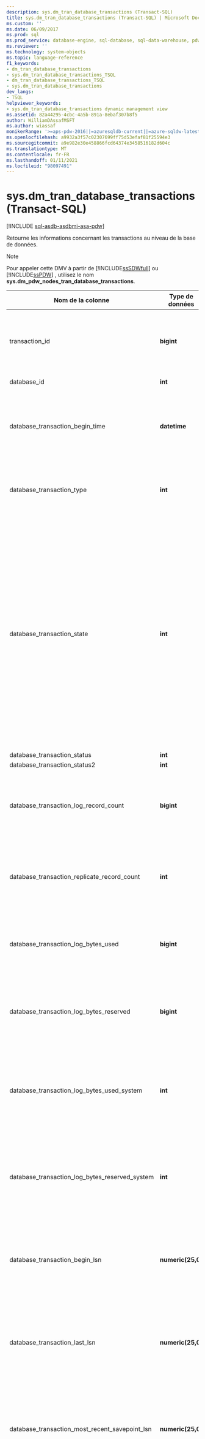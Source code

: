 ```yaml
---
description: sys.dm_tran_database_transactions (Transact-SQL)
title: sys.dm_tran_database_transactions (Transact-SQL) | Microsoft Docs
ms.custom: ''
ms.date: 06/09/2017
ms.prod: sql
ms.prod_service: database-engine, sql-database, sql-data-warehouse, pdw
ms.reviewer: ''
ms.technology: system-objects
ms.topic: language-reference
f1_keywords:
- dm_tran_database_transactions
- sys.dm_tran_database_transactions_TSQL
- dm_tran_database_transactions_TSQL
- sys.dm_tran_database_transactions
dev_langs:
- TSQL
helpviewer_keywords:
- sys.dm_tran_database_transactions dynamic management view
ms.assetid: 82a44295-4cbc-4a5b-891a-8ebaf307b8f5
author: WilliamDAssafMSFT
ms.author: wiassaf
monikerRange: '>=aps-pdw-2016||=azuresqldb-current||=azure-sqldw-latest||>=sql-server-2016||>=sql-server-linux-2017||=azuresqldb-mi-current'
ms.openlocfilehash: a9932a3f57c02307699ff75d53efaf81f25594e3
ms.sourcegitcommit: a9e982e30e458866fcd64374e3458516182d604c
ms.translationtype: MT
ms.contentlocale: fr-FR
ms.lasthandoff: 01/11/2021
ms.locfileid: "98097491"
---
```

# <a name="sysdm_tran_database_transactions-transact-sql"></a>sys.dm_tran_database_transactions (Transact-SQL)
[!INCLUDE [sql-asdb-asdbmi-asa-pdw](../../includes/applies-to-version/sql-asdb-asdbmi-asa-pdw.md)]

  Retourne les informations concernant les transactions au niveau de la base de données.  
  
> [!NOTE]  
>  Pour appeler cette DMV à partir de [!INCLUDE[ssSDWfull](../../includes/sssdwfull-md.md)] ou [!INCLUDE[ssPDW](../../includes/sspdw-md.md)] , utilisez le nom **sys.dm_pdw_nodes_tran_database_transactions**.  
  
|Nom de la colonne|Type de données|Description|  
|-----------------|---------------|-----------------|  
|transaction_id|**bigint**|ID de la transaction au niveau de l'instance, et non au niveau de la base de données. Il n'est unique que dans les bases de données d'une instance, pas dans toutes les instances du serveur.|  
|database_id|**int**|ID de la base de données associée à la transaction.|  
|database_transaction_begin_time|**datetime**|Heure à laquelle la base de données a été impliquée dans la transaction. Il s'agit plus précisément de l'heure du premier enregistrement de journal dans la base de données pour la transaction.|  
|database_transaction_type|**int**|1 = transaction en lecture/écriture<br /><br /> 2 = transaction en lecture seule<br /><br /> 3 = transaction système|  
|database_transaction_state|**int**|1 = la transaction n'a pas été initialisée.<br /><br /> 3 = la transaction a été initialisée, mais n'a produit aucun enregistrement de journal.<br /><br /> 4 = la transaction a produit des enregistrements de journal.<br /><br /> 5 = la transaction a été préparée.<br /><br /> 10 = la transaction a été validée.<br /><br /> 11 = la transaction a été restaurée.<br /><br /> 12 = la transaction est en cours de validation. (L’enregistrement de journal est en cours de génération, mais n’a pas été matérialisé ou rendu persistant.)|  
|database_transaction_status|**int**|[!INCLUDE[ssInternalOnly](../../includes/ssinternalonly-md.md)]|  
|database_transaction_status2|**int**|[!INCLUDE[ssInternalOnly](../../includes/ssinternalonly-md.md)]|  
|database_transaction_log_record_count|**bigint**|**S’applique à** : [!INCLUDE[ssKatmai](../../includes/sskatmai-md.md)] et versions ultérieures.<br /><br /> Nombre d'enregistrements de journal produits dans la base de données pour la transaction.|  
|database_transaction_replicate_record_count|**int**|**S’applique à** : [!INCLUDE[ssKatmai](../../includes/sskatmai-md.md)] et versions ultérieures.<br /><br /> Nombre d’enregistrements de journal générés dans la base de données pour la transaction répliquée.|  
|database_transaction_log_bytes_used|**bigint**|**S’applique à** : [!INCLUDE[ssKatmai](../../includes/sskatmai-md.md)] et versions ultérieures.<br /><br /> Nombre d'octets utilisés jusqu'alors dans la base de données pour la transaction.|  
|database_transaction_log_bytes_reserved|**bigint**|**S’applique à** : [!INCLUDE[ssKatmai](../../includes/sskatmai-md.md)] et versions ultérieures.<br /><br /> Nombre d'octets réservés à l'utilisation du journal de la base de données pour la transaction.|  
|database_transaction_log_bytes_used_system|**int**|**S’applique à** : [!INCLUDE[ssKatmai](../../includes/sskatmai-md.md)] et versions ultérieures.<br /><br /> Nombre d'octets utilisés jusqu'alors dans le journal de la base de données pour les transactions système pour le compte de la transaction.|  
|database_transaction_log_bytes_reserved_system|**int**|**S’applique à** : [!INCLUDE[ssKatmai](../../includes/sskatmai-md.md)] et versions ultérieures.<br /><br /> Nombre d'octets réservés à l'utilisation du journal de la base de données pour les transactions système pour le compte de la transaction.|  
|database_transaction_begin_lsn|**numeric(25,0)**|**S’applique à** : [!INCLUDE[ssKatmai](../../includes/sskatmai-md.md)] et versions ultérieures.<br /><br /> Numéro séquentiel dans le journal (NSE) du premier enregistrement concernant la transaction dans le journal de la base de données.|  
|database_transaction_last_lsn|**numeric(25,0)**|**S’applique à** : [!INCLUDE[ssKatmai](../../includes/sskatmai-md.md)] et versions ultérieures.<br /><br /> Numéro de séquence d'enregistrement (NSE) de l'enregistrement le plus récent concernant la transaction dans le journal de la base de données.|  
|database_transaction_most_recent_savepoint_lsn|**numeric(25,0)**|**S’applique à** : [!INCLUDE[ssKatmai](../../includes/sskatmai-md.md)] et versions ultérieures.<br /><br /> Numéro de séquence d'enregistrement du plus récent point d'enregistrement pour la transaction dans le journal de la base de données.|  
|database_transaction_commit_lsn|**numeric(25,0)**|**S’applique à** : [!INCLUDE[ssKatmai](../../includes/sskatmai-md.md)] et versions ultérieures.<br /><br /> Numéro de séquence d'enregistrement (NSE) de l'enregistrement du journal de validation concernant la transaction dans le journal de la base de données.|  
|database_transaction_last_rollback_lsn|**numeric(25,0)**|**S’applique à** : [!INCLUDE[ssKatmai](../../includes/sskatmai-md.md)] et versions ultérieures.<br /><br /> Numéro de séquence d'enregistrement utilisé la dernière fois pour une restauration. Si aucune restauration n’a eu lieu, la valeur est MaxLSN.|  
|database_transaction_next_undo_lsn|**numeric(25,0)**|**S’applique à** : [!INCLUDE[ssKatmai](../../includes/sskatmai-md.md)] et versions ultérieures.<br /><br /> Numéro de séquence d'enregistrement du prochain enregistrement à annuler.|  
|pdw_node_id|**int**|**S’applique à**: [!INCLUDE[ssSDWfull](../../includes/sssdwfull-md.md)] , [!INCLUDE[ssPDW](../../includes/sspdw-md.md)]<br /><br /> Identificateur du nœud sur lequel cette distribution se trouve.|  
  
## <a name="permissions"></a>Autorisations

Sur [!INCLUDE[ssNoVersion_md](../../includes/ssnoversion-md.md)] , requiert l' `VIEW SERVER STATE` autorisation.   
Sur SQL Database objectifs de service de base, S0 et S1, et pour les bases de données dans des pools élastiques, le `Server admin` ou un `Azure Active Directory admin` compte est requis. Pour tous les autres SQL Database objectifs de service, l' `VIEW DATABASE STATE` autorisation est requise dans la base de données.   

## <a name="see-also"></a>Voir aussi  
 [sys.dm_tran_active_transactions &#40;Transact-SQL&#41;](../../relational-databases/system-dynamic-management-views/sys-dm-tran-active-transactions-transact-sql.md)   
 [sys.dm_tran_session_transactions &#40;Transact-SQL&#41;](../../relational-databases/system-dynamic-management-views/sys-dm-tran-session-transactions-transact-sql.md)   
 [Fonctions et vues de gestion dynamique &#40;Transact-SQL&#41;](~/relational-databases/system-dynamic-management-views/system-dynamic-management-views.md)   
 [Fonctions et vues de gestion dynamique relatives aux transactions &#40;Transact-SQL&#41;](../../relational-databases/system-dynamic-management-views/transaction-related-dynamic-management-views-and-functions-transact-sql.md)  
  
  


